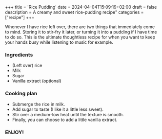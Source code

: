 +++
title = 'Rice Pudding'
date = 2024-04-04T15:09:19+02:00
draft = false
description = A creamy and sweet rice-pudding recipe"
categories = ["recipe"]
+++

Whenever I have rice left over, there are two things that immediately come to mind. Storing it to stir-fry it later, or turning it into a pudding if I have time to do so. This is the ultimate thoughtless recipe for when you want to keep your hands busy while listening to music for example.

### Ingredients 

* (Left over) rice
* Milk
* Sugar
* Vanilla extract (optional)

### Cooking plan

* Submerge the rice in milk.
* Add sugar to taste (I like it a little less sweet).
* Stir over a medium-low heat until the texture is smooth.
* Finally, you can choose to add a little vanilla extract. 

### ENJOY!